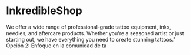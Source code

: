 # InkredibleShop
 We offer a wide range of professional-grade tattoo equipment, inks, needles, and aftercare products. Whether you're a seasoned artist or just starting out, we have everything you need to create stunning tattoos." Opción 2: Enfoque en la comunidad de ta
